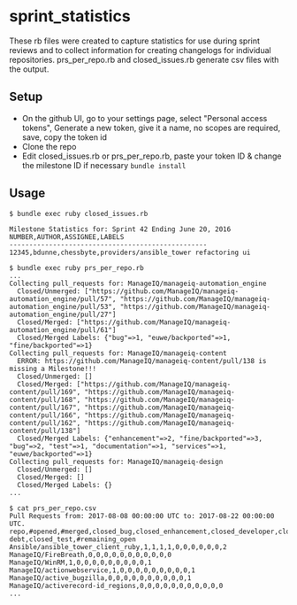 # sprint_statistics

These rb files were created to capture statistics for use during sprint reviews and to collect information for creating changelogs for individual repositories.  prs_per_repo.rb and closed_issues.rb generate csv files with the output.  

## Setup
- On the github UI, go to your settings page, select "Personal access tokens", Generate a new token, give it a name, no scopes are required, save, copy the token id
- Clone the repo
- Edit closed_issues.rb or prs_per_repo.rb, paste your token ID & change the milestone ID if necessary
```bundle install```

## Usage
```
$ bundle exec ruby closed_issues.rb

Milestone Statistics for: Sprint 42 Ending June 20, 2016
NUMBER,AUTHOR,ASSIGNEE,LABELS
--------------------------------------------------
12345,bdunne,chessbyte,providers/ansible_tower refactoring ui
```

```
$ bundle exec ruby prs_per_repo.rb
...
Collecting pull_requests for: ManageIQ/manageiq-automation_engine
  Closed/Unmerged: ["https://github.com/ManageIQ/manageiq-automation_engine/pull/57", "https://github.com/ManageIQ/manageiq-automation_engine/pull/53", "https://github.com/ManageIQ/manageiq-automation_engine/pull/27"]
  Closed/Merged: ["https://github.com/ManageIQ/manageiq-automation_engine/pull/61"]
  Closed/Merged Labels: {"bug"=>1, "euwe/backported"=>1, "fine/backported"=>1}
Collecting pull_requests for: ManageIQ/manageiq-content
  ERROR: https://github.com/ManageIQ/manageiq-content/pull/138 is missing a Milestone!!!
  Closed/Unmerged: []
  Closed/Merged: ["https://github.com/ManageIQ/manageiq-content/pull/169", "https://github.com/ManageIQ/manageiq-content/pull/168", "https://github.com/ManageIQ/manageiq-content/pull/167", "https://github.com/ManageIQ/manageiq-content/pull/166", "https://github.com/ManageIQ/manageiq-content/pull/162", "https://github.com/ManageIQ/manageiq-content/pull/138"]
  Closed/Merged Labels: {"enhancement"=>2, "fine/backported"=>3, "bug"=>2, "test"=>1, "documentation"=>1, "services"=>1, "euwe/backported"=>1}
Collecting pull_requests for: ManageIQ/manageiq-design
  Closed/Unmerged: []
  Closed/Merged: []
  Closed/Merged Labels: {}
...

$ cat prs_per_repo.csv
Pull Requests from: 2017-08-08 00:00:00 UTC to: 2017-08-22 00:00:00 UTC.  repo,#opened,#merged,closed_bug,closed_enhancement,closed_developer,closed_documentation,closed_performance,closed_refactoring,closed_technical debt,closed_test,#remaining_open
Ansible/ansible_tower_client_ruby,1,1,1,1,0,0,0,0,0,0,2
ManageIQ/FireBreath,0,0,0,0,0,0,0,0,0,0,0
ManageIQ/WinRM,1,0,0,0,0,0,0,0,0,0,1
ManageIQ/actionwebservice,1,0,0,0,0,0,0,0,0,0,1
ManageIQ/active_bugzilla,0,0,0,0,0,0,0,0,0,0,1
ManageIQ/activerecord-id_regions,0,0,0,0,0,0,0,0,0,0,0
...
```
